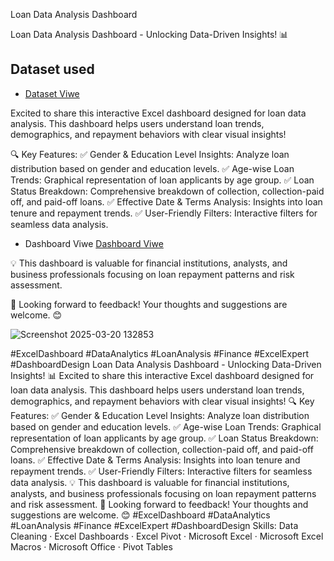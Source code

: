 Loan Data Analysis Dashboard

Loan Data Analysis Dashboard - Unlocking Data-Driven Insights! 📊

## Dataset used
- <a href="https://github.com/RobinKamboj001/Excel-Project-Hub/blob/main/14_Lone_Data.xlsx">Dataset Viwe</a>

Excited to share this interactive Excel dashboard designed for loan data analysis. This dashboard helps users understand loan trends, demographics, and repayment behaviors with clear visual insights!

🔍 Key Features:
✅ Gender & Education Level Insights: Analyze loan distribution based on gender and education levels.
✅ Age-wise Loan Trends: Graphical representation of loan applicants by age group.
✅ Loan Status Breakdown: Comprehensive breakdown of collection, collection-paid off, and paid-off loans.
✅ Effective Date & Terms Analysis: Insights into loan tenure and repayment trends.
✅ User-Friendly Filters: Interactive filters for seamless data analysis.

- Dashboard Viwe <a href="https://github.com/RobinKamboj001/Excel-Project-Hub/blob/main/14_Lone_Data.png">Dashboard Viwe</a>

💡 This dashboard is valuable for financial institutions, analysts, and business professionals focusing on loan repayment patterns and risk assessment.

🚀 Looking forward to feedback! Your thoughts and suggestions are welcome. 😊

![Screenshot 2025-03-20 132853](https://github.com/user-attachments/assets/2b36eccf-4649-4681-be9e-cd281e55480c)


#ExcelDashboard #DataAnalytics #LoanAnalysis #Finance #ExcelExpert #DashboardDesign
Loan Data Analysis Dashboard - Unlocking Data-Driven Insights! 📊 Excited to share this interactive Excel dashboard designed for loan data analysis. This dashboard helps users understand loan trends, demographics, and repayment behaviors with clear visual insights! 🔍 Key Features: ✅ Gender & Education Level Insights: Analyze loan distribution based on gender and education levels. ✅ Age-wise Loan Trends: Graphical representation of loan applicants by age group. ✅ Loan Status Breakdown: Comprehensive breakdown of collection, collection-paid off, and paid-off loans. ✅ Effective Date & Terms Analysis: Insights into loan tenure and repayment trends. ✅ User-Friendly Filters: Interactive filters for seamless data analysis. 💡 This dashboard is valuable for financial institutions, analysts, and business professionals focusing on loan repayment patterns and risk assessment. 🚀 Looking forward to feedback! Your thoughts and suggestions are welcome. 😊 #ExcelDashboard #DataAnalytics #LoanAnalysis #Finance #ExcelExpert #DashboardDesign
Skills: Data Cleaning · Excel Dashboards · Excel Pivot · Microsoft Excel · Microsoft Excel Macros · Microsoft Office · Pivot Tables
